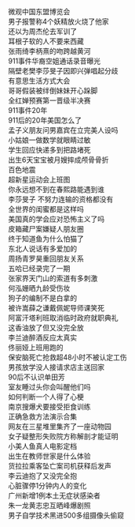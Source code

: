 微观中国东盟博览会  
男子报警称4个妖精放火烧了他家  
还以为周杰伦去军训了  
耳根子软的人不要来西藏  
张雨绮李柄熹的吻跨越黄河  
911事件华裔空姐通话录音曝光  
隔壁老樊李莎旻子因即兴弹唱起分歧  
有意思生活方式大会  
哥哥假装被绊倒妹妹开心跺脚  
全红婵预赛第一晋级半决赛  
911事件20年  
911后的20年美国怎么了  
孟子义朋友问男嘉宾在立完美人设吗  
小姑娘一做数学就眼睛过敏  
学生回应快递多到把路堵死  
出生6天宝宝被月嫂摔成颅骨骨折  
百色地震  
超新星运动会上班图  
你永远想不到在春熙路能遇到谁  
李莎旻子 不努力连输的资格都没有  
全世界的闺蜜都是这样吗  
美国真的学会应对恐怖主义了吗  
皮箱藏尸案嫌疑人朋友圈  
终于知道鱼为什么怕猫了  
东北人说话有多爱加的  
周扬青罗昊重回朋友关系  
五哈已经录完了一期  
张家界天门山的索道有多刺激  
何泓姗晒九龄受伤妆  
狗子的编制不是白拿的  
被许嵩薛之谦戴佩妮导师课笑死  
阿富汗塔利班取消临时政府就职典礼  
这香油放了但又没完全放  
李兰迪醉酒反应太真实  
佟丽娅上班用跑的  
保安脑死亡抢救超48小时不被认定工伤  
男孩放学没人接请求店主送回家  
90后不认识单田芳  
室友睡过头你会叫醒他们吗  
如何判断一个人得了心梗  
南京搜爆犬要接受拒食训练  
正确急救方法演示合集  
网友在三星堆里集齐了一座动物园  
女子疑整形失败院方称解剖才能证明  
小美人鱼真人电影定档  
出生在教师世家是什么体验  
货拉拉乘客坠亡案司机获释后发声  
李云迪抱了又没完全抱  
心脏骤停1分钟内人的变化  
广州新增1例本土无症状感染者  
朱一龙黄志忠互晒峰爆剧照  
男子自学技术黑进500多组摄像头偷窥  
